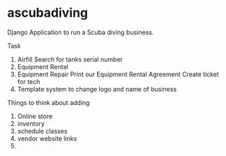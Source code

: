 # ascubadiving
Django Application to run a Scuba diving business.

Task

1. Airfill
    Search for tanks serial number  
2. Equipment Rental
3. Equipment Repair
    Print our Equipment Rental Agreement
    Create ticket for tech
4. Template system to change logo and name of business




Things to think about adding
1. Online store
2. inventory 
3. schedule classes
4. vendor website links
5. 
